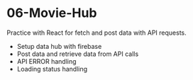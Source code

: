 # 06-Movie-Hub
Practice with React for fetch and post data with API requests.

* Setup data hub with firebase
* Post data and retrieve data from API calls
* API ERROR handling
* Loading status handling